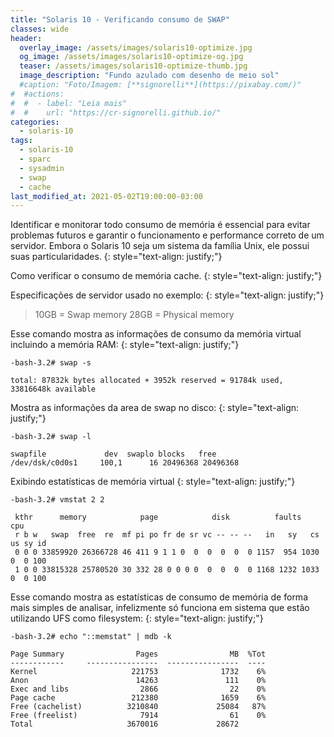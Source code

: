 ```yaml
---
title: "Solaris 10 - Verificando consumo de SWAP"
classes: wide
header:
  overlay_image: /assets/images/solaris10-optimize.jpg
  og_image: /assets/images/solaris10-optimize-og.jpg
  teaser: /assets/images/solaris10-optimize-thumb.jpg
  image_description: "Fundo azulado com desenho de meio sol"
  #caption: "Foto/Imagem: [**signorelli**](https://pixabay.com/)"
#  #actions:
#  #  - label: "Leia mais"
#  #    url: "https://cr-signorelli.github.io/"
categories:
  - solaris-10
tags:
  - solaris-10
  - sparc
  - sysadmin
  - swap
  - cache
last_modified_at: 2021-05-02T19:00:00-03:00
---
```


Identificar e monitorar todo consumo de memória é essencial para evitar problemas futuros e garantir o funcionamento e performance correto de um servidor. Embora o Solaris 10 seja um sistema da família Unix, ele possui suas particularidades.
{: style="text-align: justify;"}

Como verificar o consumo de memória cache.
{: style="text-align: justify;"}

Especificações de servidor usado no exemplo:
{: style="text-align: justify;"}

> 10GB = Swap memory
> 28GB = Physical memory

Esse comando mostra as informações de consumo da memória virtual incluindo a memória RAM:
{: style="text-align: justify;"}

```console
-bash-3.2# swap -s

total: 87832k bytes allocated + 3952k reserved = 91784k used, 33816648k available
```

Mostra as informações da area de swap no disco:
{: style="text-align: justify;"}

```console
-bash-3.2# swap -l

swapfile             dev  swaplo blocks   free
/dev/dsk/c0d0s1     100,1      16 20496368 20496368
```

Exibindo estatísticas de memória virtual
{: style="text-align: justify;"}

```console
-bash-3.2# vmstat 2 2

 kthr      memory            page            disk          faults      cpu
 r b w   swap  free  re  mf pi po fr de sr vc -- -- --   in   sy   cs us sy id
 0 0 0 33859920 26366728 46 411 9 1 1 0  0  0  0  0  0 1157  954 1030  0  0 100
 1 0 0 33815328 25780520 30 332 28 0 0 0 0  0  0  0  0 1168 1232 1033  0  0 100
```

Esse comando mostra as estatísticas de consumo de memória de forma mais simples de analisar, infelizmente só funciona em sistema que estão utilizando UFS como filesystem:
{: style="text-align: justify;"}

```console
-bash-3.2# echo "::memstat" | mdb -k

Page Summary                Pages                MB  %Tot
------------     ----------------  ----------------  ----
Kernel                     221753              1732    6%
Anon                        14263               111    0%
Exec and libs                2866                22    0%
Page cache                 212380              1659    6%
Free (cachelist)          3210840             25084   87%
Free (freelist)              7914                61    0%
Total                     3670016             28672
```
